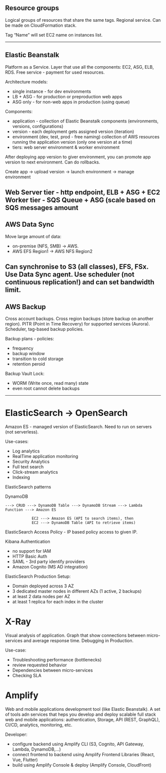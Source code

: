 ## Resource groups
Logical groups of resources that share the same tags. Regional service.
Can be made on CloudFormation stack.

Tag “Name” will set EC2 name on instances list.

---

## Elastic Beanstalk
Platform as a Service. Layer that use all the components: EC2, ASG, ELB, RDS.  Free service - payment for used resources.

Architecture models:
* single instance - for dev environments
* LB + ASG - for production or preproduction web apps
* ASG only - for non-web apps in production (using queue)

Components:
 * application - collection of Elastic Beanstalk components (environments, versions, configurations)
 * version - each deployment gets assigned version (iteration)
 * environment (dev, test, prod - free naming) collection of AWS resources running the application version (only one version at a time)
 * tiers: web server environment & worker environment

After deploying app version to giver environment, you can promote app version to next environment. Can do rollbacks.

Create app -> upload version -> launch environment -> manage environment

Web Server tier - http endpoint, ELB + ASG + EC2
Worker tier - SQS Queue + ASG (scale based on SQS messages amount
---

## AWS Data Sync
Move large amount of data:
*  on-premise (NFS, SMB) -> AWS.
* AWS EFS Region1 -> AWS NFS Region2

Can synchronise to S3 (all classes), EFS, FSx. Use Data Sync agent. Use scheduler (not continuous replication!) and can set bandwidth limit.
---

## AWS Backup
Cross account backups.
Cross region backups (store backup on another region).
PITR (Point in Time Recovery) for supported services (Aurora).
Scheduler, tag-based backup policies.

Backup plans - policies:
* frequency
* backup window
* transition to cold storage
* retention peroid

Backup Vault Lock:
* WORM (Write once, read many) state
* even root cannot delete backups
___



# ElasticSearch -> OpenSearch

Amazon ES - managed version of ElasticSearch. Need to run on servers (not serverless).

Use-cases:
* Log analytics
* RealTime application monitoring
* Security Analytics
* Full text search
* Click-stream analytics
* Indexing

ElasticSearch patterns

DynamoDB
```
---> CRUD ---> DynamoDB Table ---> DynamoDB Stream ---> Lambda Function ---> Amazon ES

            EC2 ---> Amazon ES (API to search items), then
            EC2 ---> DynamoDB Table (API to retrieve items)

```

ElasticSearch Access Policy - IP based policy access to given IP.

Kibana Authentication
* no support for IAM
* HTTP Basic Auth
* SAML - 3rd party identify providers
* Amazon Cognito (MS AD integration)

ElasticSearch Production Setup:
* Domain deployed across 3 AZ
* 3 dedicated master nodes in different AZs (1 active, 2 backups)
* at least 2 data nodes per AZ
* at least 1 replica for each index in the cluster

# X-Ray

Visual analysis of application. Graph that show connections between micro-services and average response time. Debugging in Production.

Use-case:
* Troubleshooting performance (bottlenecks)
* review requested behavior
* Dependencies between micro-services
* Checking SLA

# Amplify

Web and mobile applications development tool (like Elastic Beanstalk).
A set of tools adn services that heps you develop and deploy scalable full stack web and mobile applications: authentication, Storage, API (REST, GraphQL), CI/CD, analytics, monitoring, etc.

Developer:
* configure backend using Amplify CLI (S3, Cognito, API Gateway, Lambda, DynamoDB,...)
* connect frontend to backend using Amplify Frontend Libraries (React, Vue, Flutter)
* build using Amplify Console & deploy (Amplify Console, CloudFront)




